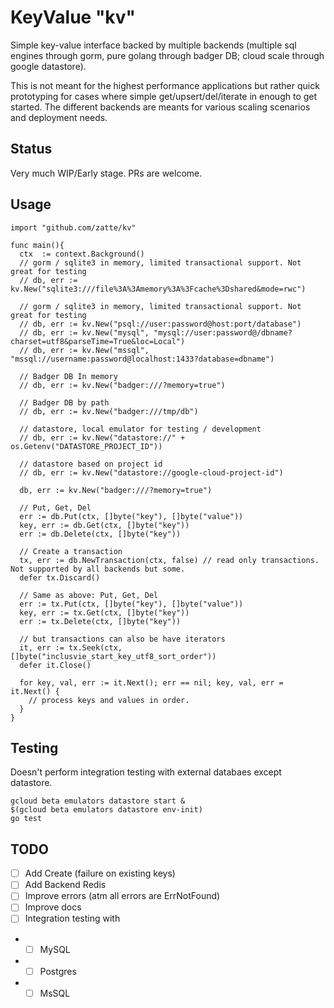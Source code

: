 # KeyValue "kv"
Simple key-value interface backed by multiple backends (multiple sql engines through gorm, pure golang through badger DB; cloud scale through google datastore). 

This is not meant for the highest performance applications but rather quick prototyping for cases where simple get/upsert/del/iterate in enough to get started. The different backends are meants for various scaling scenarios  and deployment needs. 

## Status
Very much WIP/Early stage. PRs are welcome.

## Usage 

```golang
import "github.com/zatte/kv"

func main(){
  ctx  := context.Background()
  // gorm / sqlite3 in memory, limited transactional support. Not great for testing
  // db, err := kv.New("sqlite3:///file%3A%3Amemory%3A%3Fcache%3Dshared&mode=rwc")

  // gorm / sqlite3 in memory, limited transactional support. Not great for testing
  // db, err := kv.New("psql://user:password@host:port/database")
  // db, err := kv.New("mysql", "mysql://user:password@/dbname?charset=utf8&parseTime=True&loc=Local")
  // db, err := kv.New("mssql", "mssql://username:password@localhost:1433?database=dbname")

  // Badger DB In memory
  // db, err := kv.New("badger:///?memory=true")

  // Badger DB by path
  // db, err := kv.New("badger:///tmp/db")

  // datastore, local emulator for testing / development
  // db, err := kv.New("datastore://" + os.Getenv("DATASTORE_PROJECT_ID"))

  // datastore based on project id
  // db, err := kv.New("datastore://google-cloud-project-id")

  db, err := kv.New("badger:///?memory=true")

  // Put, Get, Del
  err := db.Put(ctx, []byte("key"), []byte("value"))
  key, err := db.Get(ctx, []byte("key"))
  err := db.Delete(ctx, []byte("key"))
  
  // Create a transaction
  tx, err := db.NewTransaction(ctx, false) // read only transactions. Not supported by all backends but some. 
  defer tx.Discard()

  // Same as above: Put, Get, Del
  err := tx.Put(ctx, []byte("key"), []byte("value"))
  key, err := tx.Get(ctx, []byte("key"))
  err := tx.Delete(ctx, []byte("key"))

  // but transactions can also be have iterators 
  it, err := tx.Seek(ctx, []byte("inclusvie_start_key_utf8_sort_order"))
  defer it.Close()

  for key, val, err := it.Next(); err == nil; key, val, err = it.Next() {
    // process keys and values in order.
  }
}

```

## Testing

Doesn't perform integration testing with external databaes except datastore.

``` shell
gcloud beta emulators datastore start & 
$(gcloud beta emulators datastore env-init)
go test
```

## TODO
- [ ] Add Create (failure on existing keys)
- [ ] Add Backend Redis
- [ ] Improve errors (atm all errors are ErrNotFound)
- [ ] Improve docs
- [ ] Integration testing with 
- - [ ] MySQL
- - [ ] Postgres
- - [ ] MsSQL